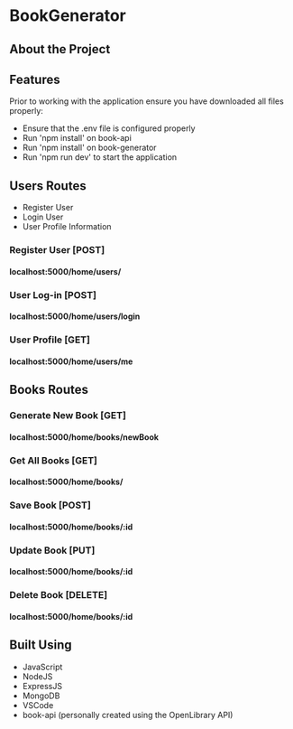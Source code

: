 # BookGenerator

## About the Project
## Features
Prior to working with the application ensure you have downloaded all files properly:
- Ensure that the .env file is configured properly
- Run 'npm install' on book-api
- Run 'npm install' on book-generator
- Run 'npm run dev' to start the application

## Users Routes
- Register User
- Login User
- User Profile Information

### Register User [POST]
#### localhost:5000/home/users/

### User Log-in [POST]
#### localhost:5000/home/users/login

### User Profile [GET]
#### localhost:5000/home/users/me

## Books Routes
### Generate New Book [GET]
#### localhost:5000/home/books/newBook

### Get All Books [GET]
#### localhost:5000/home/books/

### Save Book [POST]
#### localhost:5000/home/books/:id

### Update Book [PUT]
#### localhost:5000/home/books/:id

### Delete Book [DELETE]
#### localhost:5000/home/books/:id


## Built Using
- JavaScript
- NodeJS
- ExpressJS
- MongoDB
- VSCode
- book-api (personally created using the OpenLibrary API)

